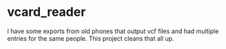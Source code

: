 vcard_reader
============
I have some exports from old phones that output vcf files and had multiple entries for the same people.  This project cleans that all up.
